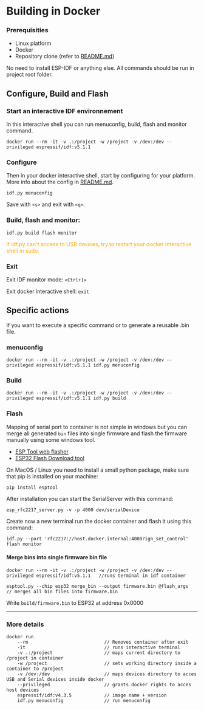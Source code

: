 
# Building in Docker

### Prerequisities
- Linux platform
- Docker
- Repository clone (refer to [README.md](/README.md))

No need to install ESP-IDF or anything else. All commands should be run in project root folder.

## Configure, Build and Flash
### Start an interactive IDF environnement
In this interactive shell you can run menuconfig, build, flash and monitor command. 
```
docker run --rm -it -v .:/project -w /project -v /dev:/dev --privileged espressif/idf:v5.1.1
```

### Configure
Then in your docker interactive shell, start by configuring for your platform. More info about the config in [README.md](/README.md#config).
```
idf.py menuconfig
```
Save with `<s>` and exit with `<q>`.

### Build, flash and monitor:
```
idf.py build flash monitor
```
<span style="color: orange">If idf.py can't access to USB devices, try to restart your docker interactive shell in sudo.</span>

### Exit
Exit IDF monitor mode: `<Ctrl+]>`

Exit docker interactive shell: `exit`

## Specific actions
If you want to execute a specific command or to generate a reusable .bin file. 
### menuconfig
```
docker run --rm -it -v .:/project -w /project -v /dev:/dev --privileged espressif/idf:v5.1.1 idf.py menuconfig
```

### Build
```
docker run --rm -it -v .:/project -w /project -v /dev:/dev --privileged espressif/idf:v5.1.1 idf.py build
```

### Flash
Mapping of serial port to container is not simple in windows but you can merge all generated `bin` files into single firmware and flash the firmware manually using some windows tool.
 - [ESP Tool web flasher](https://espressif.github.io/esptool-js/)
 - [ESP32 Flash Download tool](https://www.espressif.com/en/support/download/other-tools)

On MacOS / Linux  you need to install a small python package, make sure that pip is installed on your machine: 

```
pip install esptool
```
After installation you can start the SerialServer with this command: 
```
esp_rfc2217_server.py -v -p 4000 dev/serialDevice
```

Create now a new terminal run the docker container and flash it using this command: 
```
idf.py --port 'rfc2217://host.docker.internal:4000?ign_set_control' flash monitor
```

#### Merge bins into single firmware bin file
```
docker run --rm -it -v .:/project -w /project -v /dev:/dev --privileged espressif/idf:v5.1.1   //runs terminal in idf container

esptool.py --chip esp32 merge_bin --output firmware.bin @flash_args         // merges all bin files into firmware.bin
```

Write `build/firmware.bin` to ESP32 at address 0x0000




--------------------
### More details
```
docker run
    --rm                            // Removes container after exit
    -it                             // runs interactive terminal
    -v .:/project                   // maps current directory to /project in container
    -w /project                     // sets working directory inside a container to /project
    -v /dev:/dev                    // maps devices directory to acces USB and Serial devices inside docker
    --privileged                    // grants docker rights to acces host devices
    espressif/idf:v4.3.5            // image name + version
    idf.py menuconfig               // run menuconfig
```
